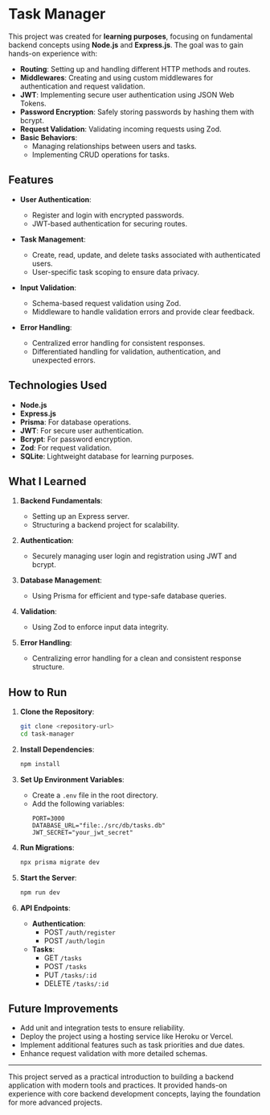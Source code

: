 # Task Manager

This project was created for **learning purposes**, focusing on fundamental backend concepts using **Node.js** and **Express.js**. The goal was to gain hands-on experience with:

- **Routing**: Setting up and handling different HTTP methods and routes.
- **Middlewares**: Creating and using custom middlewares for authentication and request validation.
- **JWT**: Implementing secure user authentication using JSON Web Tokens.
- **Password Encryption**: Safely storing passwords by hashing them with bcrypt.
- **Request Validation**: Validating incoming requests using Zod.
- **Basic Behaviors**:
    - Managing relationships between users and tasks.
    - Implementing CRUD operations for tasks.

## Features

- **User Authentication**:

    - Register and login with encrypted passwords.
    - JWT-based authentication for securing routes.

- **Task Management**:

    - Create, read, update, and delete tasks associated with authenticated users.
    - User-specific task scoping to ensure data privacy.

- **Input Validation**:

    - Schema-based request validation using Zod.
    - Middleware to handle validation errors and provide clear feedback.

- **Error Handling**:
    - Centralized error handling for consistent responses.
    - Differentiated handling for validation, authentication, and unexpected errors.

## Technologies Used

- **Node.js**
- **Express.js**
- **Prisma**: For database operations.
- **JWT**: For secure user authentication.
- **Bcrypt**: For password encryption.
- **Zod**: For request validation.
- **SQLite**: Lightweight database for learning purposes.


## What I Learned

1. **Backend Fundamentals**:

    - Setting up an Express server.
    - Structuring a backend project for scalability.

2. **Authentication**:

    - Securely managing user login and registration using JWT and bcrypt.

3. **Database Management**:

    - Using Prisma for efficient and type-safe database queries.

4. **Validation**:

    - Using Zod to enforce input data integrity.

5. **Error Handling**:
    - Centralizing error handling for a clean and consistent response structure.

## How to Run

1. **Clone the Repository**:

    ```bash
    git clone <repository-url>
    cd task-manager
    ```

2. **Install Dependencies**:

    ```bash
    npm install
    ```

3. **Set Up Environment Variables**:

    - Create a `.env` file in the root directory.
    - Add the following variables:
        ```env
        PORT=3000
        DATABASE_URL="file:./src/db/tasks.db"
        JWT_SECRET="your_jwt_secret"
        ```

4. **Run Migrations**:

    ```bash
    npx prisma migrate dev
    ```

5. **Start the Server**:

    ```bash
    npm run dev
    ```

6. **API Endpoints**:
    - **Authentication**:
        - POST `/auth/register`
        - POST `/auth/login`
    - **Tasks**:
        - GET `/tasks`
        - POST `/tasks`
        - PUT `/tasks/:id`
        - DELETE `/tasks/:id`

## Future Improvements

- Add unit and integration tests to ensure reliability.
- Deploy the project using a hosting service like Heroku or Vercel.
- Implement additional features such as task priorities and due dates.
- Enhance request validation with more detailed schemas.

---

This project served as a practical introduction to building a backend application with modern tools and practices. It provided hands-on experience with core backend development concepts, laying the foundation for more advanced projects.

